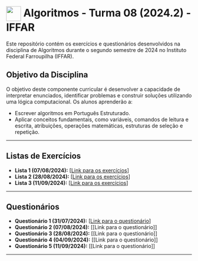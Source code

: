 <h1>
     <img align="center" width="40px" src="https://upload.wikimedia.org/wikipedia/commons/3/3f/Instituto_Federal_Farroupilha_-_Marca_Vertical_2015.svg"></a>
    <span>Algoritmos - Turma 08 (2024.2) - IFFAR</span>
</h1>

Este repositório contém os exercícios e questionários desenvolvidos na disciplina de Algoritmos durante o segundo semestre de 2024 no Instituto Federal Farroupilha (IFFAR).

## Objetivo da Disciplina

O objetivo deste componente curricular é desenvolver a capacidade de interpretar enunciados, identificar problemas e construir soluções utilizando uma lógica computacional. Os alunos aprenderão a:

- Escrever algoritmos em Português Estruturado.
- Aplicar conceitos fundamentais, como variáveis, comandos de leitura e escrita, atribuições, operações matemáticas, estruturas de seleção e repetição.
___
## Listas de Exercícios

- **Lista 1 (07/08/2024):** [[Link para os exercícios](https://github.com/oBryam/Algoritmos/blob/main/atividades/lista1.md)]
- **Lista 2 (28/08/2024):** [[Link para os exercícios](https://github.com/oBryam/Algoritmos/blob/main/atividades/lista2.md)]
- **Lista 3 (11/09/2024):** [[Link para os exercícios](https://github.com/oBryam/algoritmos/blob/main/atividades/lista3.md)]
___
## Questionários

- **Questionário 1 (31/07/2024):** [[Link para o questionário](https://github.com/oBryam/algoritmos/blob/main/atividades/questionario1.md)]
- **Questionário 2 (07/08/2024):** [[Link para o questionário]]
- **Questionário 3 (28/08/2024):** [[Link para o questionário]]
- **Questionário 4 (04/09/2024):** [[Link para o questionário]]
- **Questionário 5 (11/09/2024):** [[Link para o questionário]]

___
